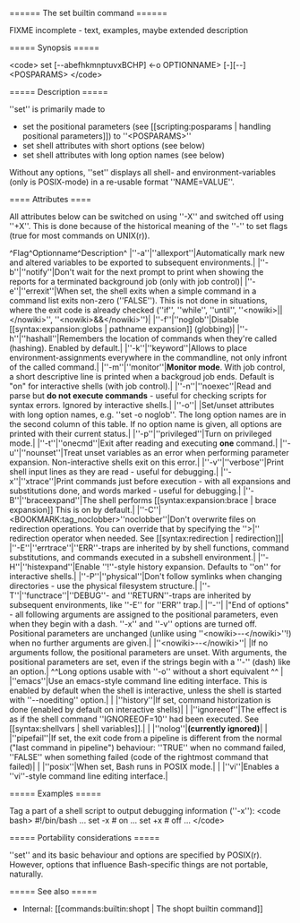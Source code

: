 ====== The set builtin command ======

FIXME incomplete - text, examples, maybe extended description

===== Synopsis =====

&lt;code&gt;
set [--abefhkmnptuvxBCHP] &lt;-o OPTIONNAME&gt; [-][--] &lt;POSPARAMS&gt;
&lt;/code&gt;

===== Description =====

''set'' is primarily made to
  * set the positional parameters (see [[scripting:posparams | handling positional parameters]]) to ''&lt;POSPARAMS&gt;''
  * set shell attributes with short options (see below)
  * set shell attributes with long option names (see below)

Without any options, ''set'' displays all shell- and environment-variables (only is POSIX-mode) in a re-usable format ''NAME=VALUE''.

==== Attributes ====

All attributes below can be switched on using ''-X'' and switched off using ''+X''. This is done because of the historical meaning of the ''-'' to set flags (true for most commands on UNIX(r)).

^Flag^Optionname^Description^
|''-a''|''allexport''|Automatically mark new and altered variables to be exported to subsequent environments.|
|''-b''|''notify''|Don't wait for the next prompt to print when showing the reports for a terminated background job (only with job control)|
|''-e''|''errexit''|When set, the shell exits when a simple command in a command list exits non-zero (''FALSE''). This is not done in situations, where the exit code is already checked (''if'', ''while'', ''until'', ''&lt;nowiki&gt;||&lt;/nowiki&gt;'', ''&lt;nowiki&gt;&amp;&amp;&lt;/nowiki&gt;'')|
|''-f''|''noglob''|Disable [[syntax:expansion:globs | pathname expansion]] (globbing)|
|''-h''|''hashall''|Remembers the location of commands when they're called (hashing). Enabled by default.|
|''-k''|''keyword''|Allows to place environment-assignments everywhere in the commandline, not only infront of the called command.|
|''-m''|''monitor''|**Monitor mode**. With job control, a short descriptive line is printed when a backgroud job ends. Default is &quot;on&quot; for interactive shells (with job control).|
|''-n''|''noexec''|Read and parse but **do not execute commands** - useful for checking scripts for syntax errors. Ignored by interactive shells.|
|''-o''| |Set/unset attributes with long option names, e.g. ''set -o noglob''. The long option names are in the second column of this table. If no option name is given, all options are printed with their current status.|
|''-p''|''privileged''|Turn on privileged mode.|
|''-t''|''onecmd''|Exit after reading and executing **one** command.|
|''-u''|''nounset''|Treat unset variables as an error when performing parameter expansion. Non-interactive shells exit on this error.|
|''-v''|''verbose''|Print shell input lines as they are read - useful for debugging.|
|''-x''|''xtrace''|Print commands just before execution - with all expansions and substitutions done, and words marked - useful for debugging.|
|''-B''|''braceexpand''|The shell performs [[syntax:expansion:brace | brace expansion]] This is on by default.|
|''-C''|&lt;BOOKMARK:tag_noclobber&gt;''noclobber''|Don't overwrite files on redirection operations. You can override that by specifying the ''&gt;|'' redirection operator when needed. See [[syntax:redirection | redirection]]|
|''-E''|''errtrace''|''ERR''-traps are inherited by by shell functions, command substitutions, and commands executed in a subshell environment.|
|''-H''|''histexpand''|Enable ''!''-style history expansion. Defaults to ''on'' for interactive shells.|
|''-P''|''physical''|Don't follow symlinks when changing directories - use the physical filesystem structure.|
|''-T''|''functrace''|''DEBUG''- and ''RETURN''-traps are inherited by subsequent environments, like ''-E'' for ''ERR'' trap.|
|''-''| |&quot;End of options&quot; - all following arguments are assigned to the positional parameters, even when they begin with a dash. ''-x'' and ''-v'' options are turned off. Positional parameters are unchanged (unlike using ''&lt;nowiki&gt;--&lt;/nowiki&gt;''!) when no further arguments are given.|
|''&lt;nowiki&gt;--&lt;/nowiki&gt;''| |If no arguments follow, the positional parameters are unset. With arguments, the positional parameters are set, even if the strings begin with a ''-'' (dash) like an option.|
^^Long options usable with ''-o'' without a short equivalent ^^
| |''emacs''|Use an emacs-style command line editing interface. This is enabled by default when the shell is interactive, unless the shell is started with ''--noediting'' option.|
| |''history''|If set, command historization is done (enabled by default on interactive shells)|
| |''ignoreeof''|The effect is as if the shell command ''IGNOREEOF=10'' had been executed. See [[syntax:shellvars | shell variables]].|
| |''nolog''|**(currently ignored)**|
| |''pipefail''|If set, the exit code from a pipeline is different from the normal (&quot;last command in pipeline&quot;) behaviour: ''TRUE'' when no command failed, ''FALSE'' when something failed (code of the rightmost command that failed)|
| |''posix''|When set, Bash runs in POSIX mode.|
| |''vi''|Enables a ''vi''-style command line editing interface.|

===== Examples =====

Tag a part of a shell script to output debugging information (''-x''):
&lt;code bash&gt;
#!/bin/bash
...
set -x # on
...
set +x # off
...
&lt;/code&gt;

===== Portability considerations =====

''set'' and its basic behaviour and options are specified by POSIX(r). However, options that influence Bash-specific things are not portable, naturally.

===== See also =====

  * Internal: [[commands:builtin:shopt | The shopt builtin command]]
